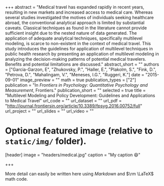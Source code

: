 +++
abstract = "Medical travel has expanded rapidly in recent years, resulting in new markets and increased access to medical care. Whereas several studies investigated the motives of individuals seeking healthcare abroad, the conventional analytical approach is limited by substantial caveats. Classical techniques as found in the literature cannot provide sufficient insight due to the nested nature of data generated. The application of adequate analytical techniques, specifically multilevel modeling, is scarce to non-existent in the context of medical travel. This study introduces the guidelines for application of multilevel techniques in public health research by presenting an application of multilevel modeling in analyzing the decision-making patterns of potential medical travelers. Benefits and potential limitations are discussed."
abstract_short = ""
authors = ["Garcia-Garzon, E", "Zhukovsky, P.", "Haller, E.", "Plakolm, S.", "Fink, D.", "Petrova, D.", "Mahalingam, V.", "Meneses, I.G.", "Ruggeri, K."]
date = "2015-09-01"
image_preview = ""
math = true
publication_types = ["2"]
publication = "In *Frontiers in Psychology: Quantitative Psychology and Measurement*, Frontiers."
publication_short = ""
selected = true
title = "Multilevel Modeling and Policy Development: Guidelines and Applications to Medical Travel"
url_code = ""
url_dataset = ""
url_pdf = "http://journal.frontiersin.org/article/10.3389/fpsyg.2016.00752/full"
url_project = ""
url_slides = ""
url_video = ""

# Optional featured image (relative to `static/img/` folder).
[header]
image = "headers/medical.jpg"
caption = "My caption :smile:"

+++

More detail can easily be written here using *Markdown* and $\rm \LaTeX$ math code.
